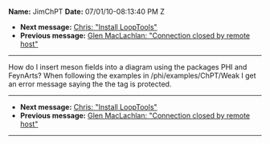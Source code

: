 **Name:** JimChPT
**Date:** 07/01/10-08:13:40 PM Z

  - **Next message:** [Chris: "Install LoopTools"](0608.html)
  - **Previous message:** [Glen MacLachlan: "Connection closed by remote
    host"](0606.html)

-----

How do I insert meson fields into a diagram using the packages PHI and
FeynArts? When following the examples in /phi/examples/ChPT/Weak I get
an error message saying the the tag is protected.  

-----

  - **Next message:** [Chris: "Install LoopTools"](0608.html)
  - **Previous message:** [Glen MacLachlan: "Connection closed by remote
    host"](0606.html)

-----


